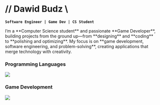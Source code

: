# // Dawid Budz \\

**`Software Engineer | Game Dev | CS Student`**

<p>I’m a **Computer Science student** and passionate **Game Developer**, building projects from the ground up—from **designing** and **coding** to **polishing and optimizing**. My focus is on **game development, software engineering, and problem-solving**, creating applications that merge technology with creativity.</p>

### **Programming Languages**
<img src="https://skillicons.dev/icons?i=cpp,c,python,java" />
<br />

### **Game Development**
<img src="https://skillicons.dev/icons?i=unity,unreal,godot" />

